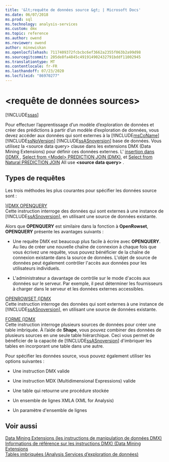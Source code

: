 ```yaml
---
title: '&lt;requête de données source &gt; | Microsoft Docs'
ms.date: 06/07/2018
ms.prod: sql
ms.technology: analysis-services
ms.custom: dmx
ms.topic: reference
ms.author: owend
ms.reviewer: owend
author: minewiskan
ms.openlocfilehash: 7117409372fcbcbc6ef3662a2355f063b2a99d98
ms.sourcegitcommit: 205de8fa4845c491914902432791bddf11002945
ms.translationtype: MT
ms.contentlocale: fr-FR
ms.lasthandoff: 07/23/2020
ms.locfileid: "86970277"
---
```

# <a name="ltsource-data-querygt"></a>&lt;requête de données sources&gt;
[!INCLUDE[ssas](../includes/applies-to-version/ssas.md)]

  Pour effectuer l’apprentissage d’un modèle d’exploration de données et créer des prédictions à partir d’un modèle d’exploration de données, vous devez accéder aux données qui sont externes à la [!INCLUDE[msCoName](../includes/msconame-md.md)] [!INCLUDE[ssNoVersion](../includes/ssnoversion-md.md)] [!INCLUDE[ssASnoversion](../includes/ssasnoversion-md.md)] base de données. Vous utilisez la \<source data query> clause dans les extensions DMX (Data Mining Extensions) pour définir ces données externes. L' [insertion dans &#40;&#41;DMX ](../dmx/insert-into-dmx.md), [Select from &#60;Model&#62; PREDICTION JOIN &#40;DMX&#41;](../dmx/select-from-model-prediction-join-dmx.md), et [Select from Natural PREDICTION JOIN](../dmx/select-from-model-prediction-join-dmx.md) All use **\<source data query>** .  
  
## <a name="query-types"></a>Types de requêtes  
 Les trois méthodes les plus courantes pour spécifier les données source sont :  
  
 [&#41;&#40;DMX OPENQUERY](../dmx/source-data-query-openquery.md)  
 Cette instruction interroge des données qui sont externes à une instance de [!INCLUDE[ssASnoversion](../includes/ssasnoversion-md.md)], en utilisant une source de données existante.  
  
 Alors que **OPENQUERY** est similaire dans la fonction à **OpenRowset**, **OPENQUERY** présente les avantages suivants :  
  
-   Une requête DMX est beaucoup plus facile à écrire avec **OPENQUERY**. Au lieu de créer une nouvelle chaîne de connexion à chaque fois que vous écrivez une requête, vous pouvez bénéficier de la chaîne de connexion existante dans la source de données. L'objet de source de données peut également contrôler l'accès aux données pour les utilisateurs individuels.  
  
-   L'administrateur a davantage de contrôle sur le mode d'accès aux données sur le serveur. Par exemple, il peut déterminer les fournisseurs à charger dans le serveur et les données externes accessibles.  
  
 [OPENROWSET &#40;&#41;DMX](../dmx/source-data-query-openrowset.md)  
 Cette instruction interroge des données qui sont externes à une instance de [!INCLUDE[ssASnoversion](../includes/ssasnoversion-md.md)], en utilisant une source de données existante.  
  
 [FORME &#40;&#41;DMX](../dmx/source-data-query-shape.md)  
 Cette instruction interroge plusieurs sources de données pour créer une table imbriquée. À l’aide de **Shape**, vous pouvez combiner des données de plusieurs sources en une seule table hiérarchique. Ceci vous permet de bénéficier de la capacité de [!INCLUDE[ssASnoversion](../includes/ssasnoversion-md.md)] d'imbriquer les tables en incorporant une table dans une autre.  
  
 Pour spécifier les données source, vous pouvez également utiliser les options suivantes :   
  
-   Une instruction DMX valide  
  
-   Une instruction MDX (Multidimensional Expressions) valide  
  
-   Une table qui retourne une procédure stockée  
  
-   Un ensemble de lignes XMLA (XML for Analysis)  
  
-   Un paramètre d'ensemble de lignes  
  
## <a name="see-also"></a>Voir aussi  
 [Data Mining Extensions &#40;les instructions de manipulation de données DMX&#41;](../dmx/dmx-statements-data-manipulation.md)   
 [Informations de référence sur les instructions DMX&#41; &#40;Data Mining Extensions](../dmx/data-mining-extensions-dmx-statements.md)   
 [Tables imbriquées &#40;Analysis Services d’exploration de données&#41;](https://docs.microsoft.com/analysis-services/data-mining/nested-tables-analysis-services-data-mining)  
  
  
